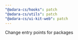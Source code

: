 ```yaml
---
"@adara-cs/hooks": patch
"@adara-cs/utils": patch
"@adara-cs/ui-kit-web": patch
---
```


Change entry points for packages
